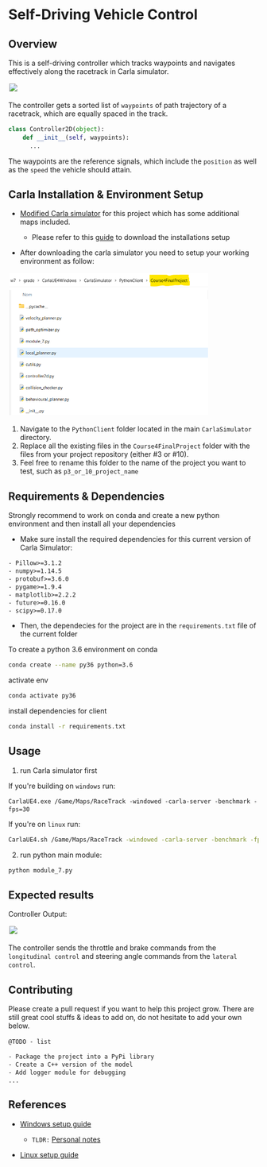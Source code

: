 # Self-Driving Vehicle Control

## Overview

This is a self-driving controller which tracks waypoints and navigates effectively along the racetrack in Carla simulator.

<img src="./doc/racetrack-waypoints.png" width="520" style="border:0px solid #FFFFFF; padding:1px; margin:1px"> 

The controller gets a sorted list of `waypoints` of path trajectory of a racetrack, which are equally spaced in the track.

```python
class Controller2D(object):
    def __init__(self, waypoints):
      ...
```

The waypoints are the reference signals, which include the `position` as well as the `speed` the vehicle should attain. 

## Carla Installation & Environment Setup

- [Modified Carla simulator](#) for this project which has some additional maps included.
  - Please refer to this [guide](https://github.com/diesimo-ai/self-driving-car-projects/tree/main/resources/customized-carla-simulator) to download the installations setup

- After downloading the carla simulator you need to setup your working environment as follow:

<img src="..\p10-self-driving-car-motion-planner\doc\project-location.png" width="400" style="border:0px solid #FFFFFF; padding:1px; margin:1px"> 

1. Navigate to the `PythonClient` folder located in the main `CarlaSimulator` directory.
2. Replace all the existing files in the `Course4FinalProject` folder with the files from your project repository (either #3 or #10).
3. Feel free to rename this folder to the name of the project you want to test, such as `p3_or_10_project_name` 


## Requirements & Dependencies

Strongly recommend to work on conda and create a new python environment and then install all your dependencies

- Make sure install the required dependencies for this current version of Carla Simulator: 
 
```
- Pillow>=3.1.2
- numpy>=1.14.5
- protobuf>=3.6.0
- pygame>=1.9.4
- matplotlib>=2.2.2
- future>=0.16.0
- scipy>=0.17.0
```

- Then, the dependecies for the project are in the `requirements.txt` file of the current folder
  
To create a python 3.6 environment on conda

```sh
conda create --name py36 python=3.6
```

activate env

```sh
conda activate py36
```

install dependencies for client

```sh
conda install -r requirements.txt
```

## Usage

1. run Carla simulator first

If you're building on `windows` run: 

```batch
CarlaUE4.exe /Game/Maps/RaceTrack -windowed -carla-server -benchmark -fps=30
```
If you're on `linux` run: 

```bash
CarlaUE4.sh /Game/Maps/RaceTrack -windowed -carla-server -benchmark -fps=30
```

2. run python main module: 

```python 
python module_7.py
```

## Expected results

Controller Output:

<img src="./doc/controller-output.png" width="800" style="border:0px solid #FFFFFF; padding:1px; margin:1px"> 

The controller sends the throttle and brake commands from the `longitudinal control` and steering angle commands from the `lateral control`. 

## Contributing

Please create a pull request if you want to help this project grow. There are still great cool stuffs & ideas to add on, do not hesitate to add your own below.

`@TODO - list`

```
- Package the project into a PyPi library
- Create a C++ version of the model
- Add logger module for debugging 
...
```

## References

- [Windows setup guide](https://github.com/afondiel/Self-Driving-Cars-Specialization/blob/main/Course1-Introduction-to-Self-Driving-Cars/resources/carla-simulator-install/CARLA-Setup-Guide-_Windows-x64_.pdf)
  - `TLDR:` [Personal notes](https://github.com/afondiel/Self-Driving-Cars-Specialization/blob/main/Course1-Introduction-to-Self-Driving-Cars/resources/carla-simulator-install/carla-simulator-install-on-windows.md)

- [Linux setup guide](https://github.com/afondiel/Self-Driving-Cars-Specialization/blob/main/Course1-Introduction-to-Self-Driving-Cars/resources/carla-simulator-install/CARLA-Setup-Guide-Ubuntu.pdf) 

